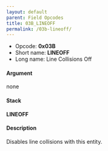 ```yaml
---
layout: default
parent: Field Opcodes
title: 03B_LINEOFF
permalink: /03b-lineoff/
---
```


-   Opcode: **0x03B**
-   Short name: **LINEOFF**
-   Long name: Line Collisions Off

#### Argument

none

#### Stack

  
**LINEOFF**

#### Description

Disables line collisions with this entity.
